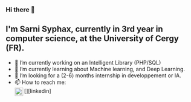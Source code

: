 ### Hi there 👋

## I'm Sarni Syphax, currently in 3rd year in computer science, at the University of Cergy (FR).

- 🔭 I’m currently working on an Intelligent Library (PHP/SQL)
- 🌱 I’m currently learning about Machine learning, and Deep Learning.
- 👯 I’m looking for a (2-6) months internship in developpement or IA.
- 📫 How to reach me: <br/>
[<img align="left" alt="codeSTACKr | LinkedIn" width="22px" src="https://cdn.jsdelivr.net/npm/simple-icons@v3/icons/linkedin.svg" />][linkedin]

